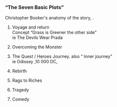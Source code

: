 ### “The Seven Basic Plots”

Christopher Booker's anatomy of the story, .

<!-- TODO: add img of the book -->

1. Voyage and return  
Concept “Grass is Greener the other side”  
ie The Devils Wear Prada

2. Overcoming the Monster

3. The Quest / Heroes Journey. also “ Inner journey”  
ie Odissey ,10 000 DC,

4. Rebirth

5. Rags to Riches

6. Tragedy

7. Comedy

